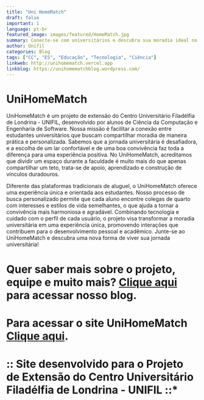 ```yaml
---
title: "Uni HomeMatch"
draft: false
important: 1
language: pt-br
featured_image: images/featured/HomeMatch.jpg
summary: Conecte-se com universitários e descubra sua moradia ideal no Uni HomeMatch!
author: Unifil
categories: Blog
tags: ["CC", "ES", "Educação", "Tecnologia", "Ciência"] 
linkweb: http://unihomematch.vercel.app
linkblog: https://unihomematchblog.wordpress.com/
---
```


# UniHomeMatch

 UniHomeMatch é um projeto de extensão do Centro Universitário Filadélfia de Londrina - UNIFIL, desenvolvido por alunos de Ciência da Computação e Engenharia de Software. Nossa missão é facilitar a conexão entre estudantes universitários que buscam compartilhar moradia de maneira prática e personalizada. Sabemos que a jornada universitária é desafiadora, e a escolha de um lar confortável e de uma boa convivência faz toda a diferença para uma experiência positiva. No UniHomeMatch, acreditamos que dividir um espaço durante a faculdade é muito mais do que apenas compartilhar um teto, trata-se de apoio, aprendizado e construção de vínculos duradouros.

Diferente das plataformas tradicionais de aluguel, o UniHomeMatch oferece uma experiência única e orientada aos estudantes. Nosso processo de busca personalizado permite que cada aluno encontre colegas de quarto com interesses e estilos de vida semelhantes, o que ajuda a tornar a convivência mais harmoniosa e agradável. Combinando tecnologia e cuidado com o perfil de cada usuário, o projeto visa transformar a moradia universitária em uma experiência única, promovendo interações que contribuem para o desenvolvimento pessoal e acadêmico. Junte-se ao UniHomeMatch e descubra uma nova forma de viver sua jornada universitária!

# Quer saber mais sobre o projeto, equipe e muito mais? [Clique aqui](https://unihomematchblog.wordpress.com/) para acessar nosso blog.  
# Para acessar o site UniHomeMatch [Clique aqui](???).

# :: Site desenvolvido para o Projeto de Extensão do Centro Universitário Filadélfia de Londrina - UNIFIL ::*
